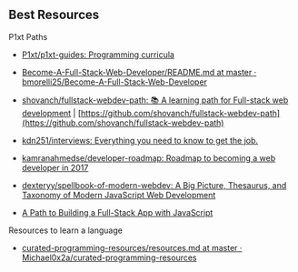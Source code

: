 ## Best Resources
P1xt Paths
- [P1xt/p1xt-guides: Programming curricula](https://github.com/P1xt/p1xt-guides)

- [Become-A-Full-Stack-Web-Developer/README.md at master · bmorelli25/Become-A-Full-Stack-Web-Developer](https://github.com/bmorelli25/Become-A-Full-Stack-Web-Developer/blob/master/README.md)

- [shovanch/fullstack-webdev-path: 📚 A learning path for Full-stack web development](https://github.com/shovanch/fullstack-webdev-path) | [https://github.com/shovanch/fullstack-webdev-path](https://github.com/shovanch/fullstack-webdev-path)

- [kdn251/interviews: Everything you need to know to get the job.](https://github.com/kdn251/interviews)

- [kamranahmedse/developer-roadmap: Roadmap to becoming a web developer in 2017](https://github.com/kamranahmedse/developer-roadmap)

- [dexteryy/spellbook-of-modern-webdev: A Big Picture, Thesaurus, and Taxonomy of Modern JavaScript Web Development](https://github.com/dexteryy/spellbook-of-modern-webdev)

- [A Path to Building a Full-Stack App with JavaScript](https://medium.com/@Bolu_Ajibawo/a-path-to-building-a-full-stack-app-with-javascript-973454e9c461)

Resources to learn a language
* [curated-programming-resources/resources.md at master · Michael0x2a/curated-programming-resources](https://github.com/Michael0x2a/curated-programming-resources/blob/master/resources.md)

